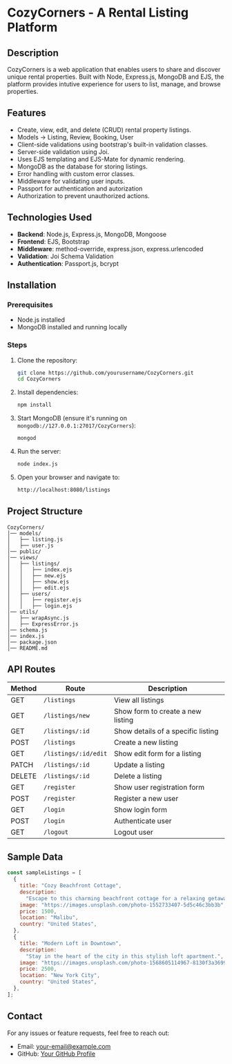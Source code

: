 # CozyCorners - A Rental Listing Platform

## Description

CozyCorners is a web application that enables users to share and discover unique rental properties. Built with Node, Express.js, MongoDB and EJS, the platform provides intutive experience for users to list, manage, and browse properties.

## Features

- Create, view, edit, and delete (CRUD) rental property listings.
- Models -> Listing, Review, Booking, User
- Client-side validations using bootstrap's built-in validation classes.
- Server-side validation using Joi.
- Uses EJS templating and EJS-Mate for dynamic rendering.
- MongoDB as the database for storing listings.
- Error handling with custom error classes.
- Middleware for validating user inputs.
- Passport for authentication and autorization
- Authorization to prevent unauthorized actions.

## Technologies Used

- **Backend**: Node.js, Express.js, MongoDB, Mongoose
- **Frontend**: EJS, Bootstrap
- **Middleware**: method-override, express.json, express.urlencoded
- **Validation**: Joi Schema Validation
- **Authentication**: Passport.js, bcrypt

## Installation

### Prerequisites

- Node.js installed
- MongoDB installed and running locally

### Steps

1. Clone the repository:
   ```sh
   git clone https://github.com/yourusername/CozyCorners.git
   cd CozyCorners
   ```
2. Install dependencies:
   ```sh
   npm install
   ```
3. Start MongoDB (ensure it's running on `mongodb://127.0.0.1:27017/CozyCorners`):
   ```sh
   mongod
   ```
4. Run the server:
   ```sh
   node index.js
   ```
5. Open your browser and navigate to:
   ```sh
   http://localhost:8080/listings
   ```

## Project Structure

```
CozyCorners/
│── models/
│   ├── listing.js
│   ├── user.js
│── public/
│── views/
│   ├── listings/
│   │   ├── index.ejs
│   │   ├── new.ejs
│   │   ├── show.ejs
│   │   ├── edit.ejs
│   ├── users/
│   │   ├── register.ejs
│   │   ├── login.ejs
│── utils/
│   ├── wrapAsync.js
│   ├── ExpressError.js
│── schema.js
│── index.js
│── package.json
│── README.md
```

## API Routes

| Method | Route                | Description                        |
| ------ | -------------------- | ---------------------------------- |
| GET    | `/listings`          | View all listings                  |
| GET    | `/listings/new`      | Show form to create a new listing  |
| GET    | `/listings/:id`      | Show details of a specific listing |
| POST   | `/listings`          | Create a new listing               |
| GET    | `/listings/:id/edit` | Show edit form for a listing       |
| PATCH  | `/listings/:id`      | Update a listing                   |
| DELETE | `/listings/:id`      | Delete a listing                   |
| GET    | `/register`          | Show user registration form        |
| POST   | `/register`          | Register a new user                |
| GET    | `/login`             | Show login form                    |
| POST   | `/login`             | Authenticate user                  |
| GET    | `/logout`            | Logout user                        |

## Sample Data

```js
const sampleListings = [
  {
    title: "Cozy Beachfront Cottage",
    description:
      "Escape to this charming beachfront cottage for a relaxing getaway.",
    image: "https://images.unsplash.com/photo-1552733407-5d5c46c3bb3b",
    price: 1500,
    location: "Malibu",
    country: "United States",
  },
  {
    title: "Modern Loft in Downtown",
    description:
      "Stay in the heart of the city in this stylish loft apartment.",
    image: "https://images.unsplash.com/photo-1568605114967-8130f3a36994",
    price: 2500,
    location: "New York City",
    country: "United States",
  },
];
```

## Contact

For any issues or feature requests, feel free to reach out:

- Email: your-email@example.com
- GitHub: [Your GitHub Profile](https://github.com/yourusername)
